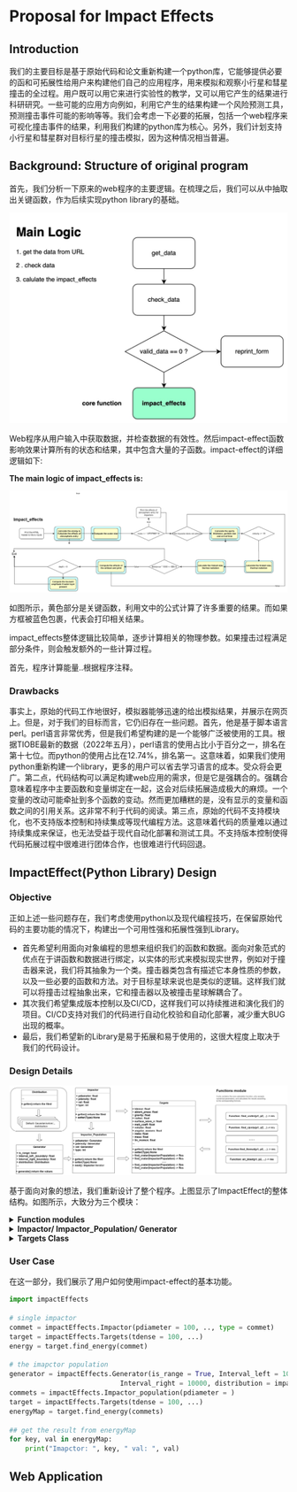 # Proposal for Impact Effects

## Introduction

我们的主要目标是基于原始代码和论文重新构建一个python库，它能够提供必要的函和可拓展性给用户来构建他们自己的应用程序，用来模拟和观察小行星和彗星撞击的全过程。用户既可以用它来进行实验性的教学，又可以用它产生的结果进行科研研究。一些可能的应用方向例如，利用它产生的结果构建一个风险预测工具，预测撞击事件可能的影响等等。我们会考虑一下必要的拓展，包括一个web程序来可视化撞击事件的结果，利用我们构建的python库为核心。另外，我们计划支持小行星和彗星群对目标行星的撞击模拟，因为这种情况相当普遍。

## Background: Structure of original program

首先，我们分析一下原来的web程序的主要逻辑。在梳理之后，我们可以从中抽取出关键函数，作为后续实现python library的基础。

![overall](../img/overall2.jpeg)

Web程序从用户输入中获取数据，并检查数据的有效性。然后impact-effect函数影响效果计算所有的状态和结果，其中包含大量的子函数。impact-effect的详细逻辑如下: 

**The main logic of impact_effects is:**

![](../img/Flowchart.jpg)

如图所示，黄色部分是关键函数，利用文中的公式计算了许多重要的结果。而如果方框被蓝色包裹，代表会打印相关结果。

impact_effects整体逻辑比较简单，逐步计算相关的物理参数。如果撞击过程满足部分条件，则会触发额外的一些计算过程。

首先，程序计算能量..根据程序注释。

### Drawbacks

事实上，原始的代码工作地很好，模拟器能够迅速的给出模拟结果，并展示在网页上。但是，对于我们的目标而言，它仍旧存在一些问题。首先，他是基于脚本语言perl。perl语言非常优秀，但是我们希望构建的是一个能够广泛被使用的工具。根据TIOBE最新的数据（2022年五月），perl语言的使用占比小于百分之一，排名在第十七位。而python的使用占比在12.74%，排名第一。这意味着，如果我们使用python重新构建一个library，更多的用户可以省去学习语言的成本。受众将会更广。第二点，代码结构可以满足构建web应用的需求，但是它是强耦合的。强耦合意味着程序中主要函数和变量绑定在一起，这会对后续拓展造成极大的麻烦。一个变量的改动可能牵扯到多个函数的变动。然而更加糟糕的是，没有显示的变量和函数之间的引用关系。这非常不利于代码的阅读。第三点，原始的代码不支持模块化，也不支持版本控制和持续集成等现代编程方法。这意味着代码的质量难以通过持续集成来保证，也无法受益于现代自动化部署和测试工具。不支持版本控制使得代码拓展过程中很难进行团体合作，也很难进行代码回退。

## ImpactEffect(Python Library) Design

### Objective

正如上述一些问题存在，我们考虑使用python以及现代编程技巧，在保留原始代码的主要功能的情况下，构建出一个可用性强和拓展性强到Library。
- 首先希望利用面向对象编程的思想来组织我们的函数和数据。面向对象范式的优点在于讲函数和数据进行绑定，以实体的形式来模拟现实世界，例如对于撞击器来说，我们将其抽象为一个类。撞击器类包含有描述它本身性质的参数，以及一些必要的函数和方法。对于目标星球来说也是类似的逻辑。这样我们就可以将撞击过程抽象出来，它和撞击器以及被撞击星球解耦合了。
- 其次我们希望集成版本控制以及CI/CD，这样我们可以持续推进和演化我们的项目。CI/CD支持对我们的代码进行自动化校验和自动化部署，减少重大BUG出现的概率。
- 最后，我们希望新的Library是易于拓展和易于使用的，这很大程度上取决于我们的代码设计。

### Design Details

![](../img/pythonLibraryStructure.jpg)

基于面向对象的想法，我们重新设计了整个程序。上图显示了ImpactEffect的整体结构。如图所示，大致分为三个模块：

<details>
<summary><strong>Function modules</strong></summary>
函数模块内遵循函数式设计，包含了所有核心的计算函数。其中每一个函数，都只接受数值化的参数，并返回数值化的结果。实现的时候，要尽量保证函数的原子化，即函数之间不存在相互依赖关系。这样原子化的设计，使得这部分的耦合度非常低，有利于后续拓展新的计算函数。

```python
def find_crater(p1, p2, p3):
    # ...
    return r1, r2, r3

def find_ejecta(p1, p2, p3):
    # ...
    return r1, r2, r3

###### etc...

```
</details>

<details>
<summary><strong>Impactor/ Impactor_Population/ Generator</strong></summary>

我们期待在这一部分设计出合理的结构，既能描述单个撞击器也能描述一个撞击器分布。因此我们需要设计多个类来描述这样复杂的情况

**单一撞击器**
我们时常考虑这样的情况，即一个单一撞击器撞击目标星球的情况。在这样的条件下，我们只需要考虑如何描述单一撞击器。这较为简单，因为单一的参数不是可变的，因此可以用一个数值来表示。
```python
class Impactor(Object):

    def __init__(p1, p2 ,...):
        self.p1 = p1
        self.p2 = p2
    
    def __getter__():
        return value
```

**Population of Impactor**
对于Population of Impactor, 情况要复杂很多。对于population of Impactor来说，描述它参数可能是由多个分布构成的。它并不是一个单一的撞击器，而是由许多撞击器构成。因此，当我们计算撞击后果的时候，直接使用参数的分布来计算是不现实的。因此，我们需要利用采样技术来选择一系列的具体的撞击器，利用他们来计算相应的撞击结果。Impactor_population 是用来描述他们的类。

```python
class Impactor_population(Object):
    def __init__():
        return

```

为了实现采样，我们首先考虑构建一个Generator类. Generator类表示了一个参数的所有取值，它既可以表示一个分布，也可以表示一个具体的值。Generater 提供基本的generate函数来返回所有的值。总的来说，Impactor_population的参数会被定义为这样的类型，Impact_population也会提供迭代器函数来生成具体的撞击器。

```python
class Generator(Object):

```

另外，撞击器的参数可能服从不同的分布, 因此我们需要一个类来描述不同的分布。一种常见的设计思路是，Impact_effect包提供一个抽象父类，所有的分布需要继承这个父类。Library默认提供常见的分布实现，例如联合分布和正态分布等。用户如果想要使用自定义的分布，需要继承Distribution类，并实现相关函数。

```python
class Distribution(Object):
    def __init__():
        return

class UnionDistribution(Distribution):
    def __init__():
        return
```

</details>

<details>
<summary><strong>Targets Class</strong></summary>

Targets 包含主要功能以及用户接口。构造函数的参数为用户传入的关于目标星球的相关参数。Targets包含有一系列重要的函数接口，例如find_crater()等。用户调用接口，传入Impactor/Impactor_population的实例，接口通过判断传入参数类型，执行不同的逻辑。如果传入参数是impactor_population，那么返回一个Map类型。Map的键是具体的Impactor，对应的键值是计算结果。接口的核心计算逻辑依赖于Function Module。

```python
class Target(Object):
    def __init__():
        return

```

</details>


### User Case
在这一部分，我们展示了用户如何使用impact-effect的基本功能。
```python
import impactEffects

# single impactor
commet = impactEffects.Impactor(pdiameter = 100, .., type = commet)
target = impactEffects.Targets(tdense = 100, ...)
energy = target.find_energy(commet)

# the imapctor population
generator = impactEffects.Generator(is_range = True, Interval_left = 100, \
                            Interval_right = 10000, distribution = impactEffects.Union)
commets = impactEffects.Impactor_population(pdiameter = )
target = impactEffects.Targets(tdense = 100, ...)
energyMap = target.find_energy(commets)

## get the result from energyMap
for key, val in energyMap:
    print("Imapctor: ", key, " val: ", val)

```

## Web Application
